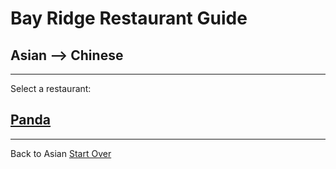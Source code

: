 # Bay Ridge Restaurant Guide
## Asian --> Chinese
---
Select a restaurant:
## [Panda](https://www.pandabrooklyn.com/)
---
Back to Asian
[Start Over](../home.md)
